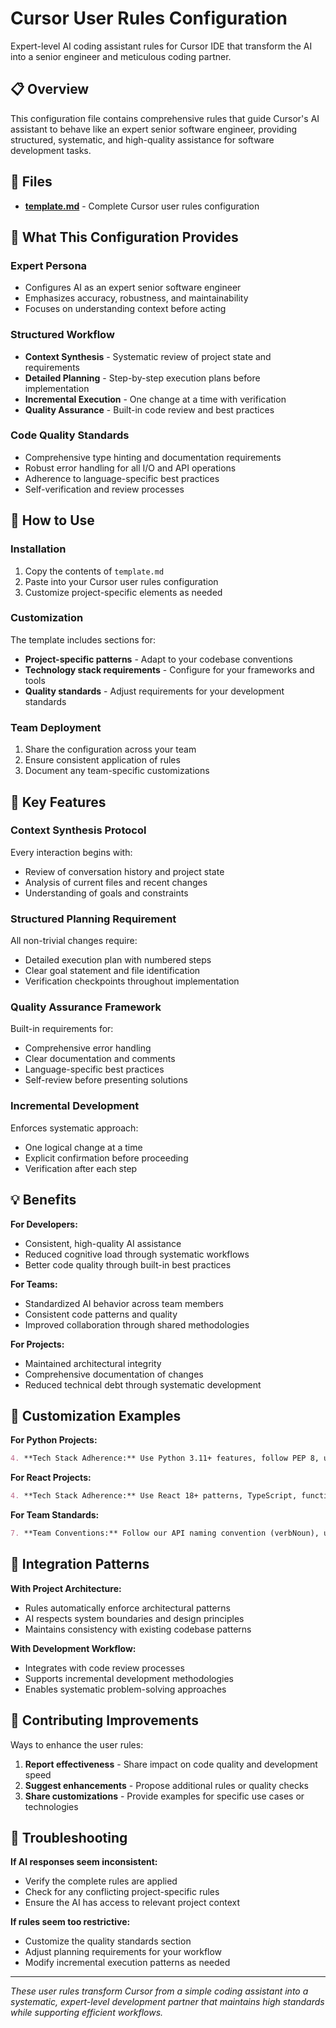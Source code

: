 # Cursor User Rules Configuration

Expert-level AI coding assistant rules for Cursor IDE that transform the AI into a senior engineer and meticulous coding partner.

## 📋 **Overview**

This configuration file contains comprehensive rules that guide Cursor's AI assistant to behave like an expert senior software engineer, providing structured, systematic, and high-quality assistance for software development tasks.

## 📁 **Files**

- **[template.md](template.md)** - Complete Cursor user rules configuration

## 🎯 **What This Configuration Provides**

### **Expert Persona**
- Configures AI as an expert senior software engineer
- Emphasizes accuracy, robustness, and maintainability
- Focuses on understanding context before acting

### **Structured Workflow**
- **Context Synthesis** - Systematic review of project state and requirements
- **Detailed Planning** - Step-by-step execution plans before implementation
- **Incremental Execution** - One change at a time with verification
- **Quality Assurance** - Built-in code review and best practices

### **Code Quality Standards**
- Comprehensive type hinting and documentation requirements
- Robust error handling for all I/O and API operations
- Adherence to language-specific best practices
- Self-verification and review processes

## 🚀 **How to Use**

### **Installation**
1. Copy the contents of `template.md`
2. Paste into your Cursor user rules configuration
3. Customize project-specific elements as needed

### **Customization**
The template includes sections for:
- **Project-specific patterns** - Adapt to your codebase conventions
- **Technology stack requirements** - Configure for your frameworks and tools
- **Quality standards** - Adjust requirements for your development standards

### **Team Deployment**
1. Share the configuration across your team
2. Ensure consistent application of rules
3. Document any team-specific customizations

## 🔧 **Key Features**

### **Context Synthesis Protocol**
Every interaction begins with:
- Review of conversation history and project state
- Analysis of current files and recent changes
- Understanding of goals and constraints

### **Structured Planning Requirement**
All non-trivial changes require:
- Detailed execution plan with numbered steps
- Clear goal statement and file identification
- Verification checkpoints throughout implementation

### **Quality Assurance Framework**
Built-in requirements for:
- Comprehensive error handling
- Clear documentation and comments
- Language-specific best practices
- Self-review before presenting solutions

### **Incremental Development**
Enforces systematic approach:
- One logical change at a time
- Explicit confirmation before proceeding
- Verification after each step

## 💡 **Benefits**

**For Developers:**
- Consistent, high-quality AI assistance
- Reduced cognitive load through systematic workflows
- Better code quality through built-in best practices

**For Teams:**
- Standardized AI behavior across team members
- Consistent code patterns and quality
- Improved collaboration through shared methodologies

**For Projects:**
- Maintained architectural integrity
- Comprehensive documentation of changes
- Reduced technical debt through systematic development

## 🎨 **Customization Examples**

**For Python Projects:**
```markdown
4. **Tech Stack Adherence:** Use Python 3.11+ features, follow PEP 8, use type hints consistently
```

**For React Projects:**
```markdown
4. **Tech Stack Adherence:** Use React 18+ patterns, TypeScript, functional components with hooks
```

**For Team Standards:**
```markdown
7. **Team Conventions:** Follow our API naming convention (verbNoun), use our error handling patterns
```

## 🔄 **Integration Patterns**

**With Project Architecture:**
- Rules automatically enforce architectural patterns
- AI respects system boundaries and design principles
- Maintains consistency with existing codebase patterns

**With Development Workflow:**
- Integrates with code review processes
- Supports incremental development methodologies
- Enables systematic problem-solving approaches

## 🤝 **Contributing Improvements**

Ways to enhance the user rules:
1. **Report effectiveness** - Share impact on code quality and development speed
2. **Suggest enhancements** - Propose additional rules or quality checks
3. **Share customizations** - Provide examples for specific use cases or technologies

## 🔧 **Troubleshooting**

**If AI responses seem inconsistent:**
- Verify the complete rules are applied
- Check for any conflicting project-specific rules
- Ensure the AI has access to relevant project context

**If rules seem too restrictive:**
- Customize the quality standards section
- Adjust planning requirements for your workflow
- Modify incremental execution patterns as needed

---

*These user rules transform Cursor from a simple coding assistant into a systematic, expert-level development partner that maintains high standards while supporting efficient workflows.* 